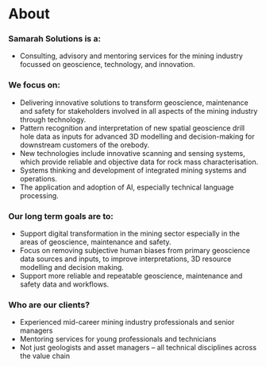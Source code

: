 # About

### Samarah Solutions is a:

- Consulting, advisory and mentoring services for the mining industry focussed on geoscience, technology, and innovation.

### We focus on:

- Delivering innovative solutions to transform geoscience, maintenance and safety for stakeholders involved in all aspects of the mining industry through technology.
- Pattern recognition and interpretation of new spatial geoscience drill hole data as inputs for advanced 3D modelling and decision-making for downstream customers of the orebody.
- New technologies include innovative scanning and sensing systems, which provide reliable and objective data for rock mass characterisation.
- Systems thinking and development of integrated mining systems and operations.
- The application and adoption of AI, especially technical language processing.

### Our long term goals are to:

- Support digital transformation in the mining sector especially in the areas of geoscience, maintenance and safety.
- Focus on removing subjective human biases from primary geoscience data sources and inputs, to improve interpretations, 3D resource modelling and decision making.
- Support more reliable and repeatable geoscience, maintenance and safety data and workflows.

### Who are our clients?

- Experienced mid-career mining industry professionals and senior managers
- Mentoring services for young professionals and technicians
- Not just geologists and asset managers – all technical disciplines across the value chain




